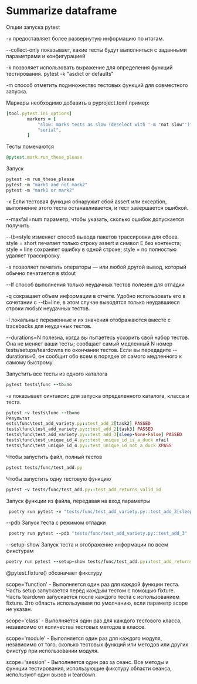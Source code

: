 # Summarize dataframe

Опции запуска pytest

-v предоставляет более развернутую информацию по итогам.

--collect-only показывает, какие тесты будут выполняться с заданными
параметрами и конфигурацией

-k позволяет использовать выражение для определения функций тестирования.
pytest -k "asdict or defaults"

-m способ отметить подмножество тестовых функций для
совместного запуска.

Маркеры необходимо добавить в pyproject.toml
пример:
```rb
[tool.pytest.ini_options]
        markers = [
            "slow: marks tests as slow (deselect with '-m "not slow"')",
            "serial",
        ]
```

Тесты помечаются 
```rb
@pytest.mark.run_these_please
```
Запуск
```rb
pytest -m run_these_please 
pytest -m "mark1 and not mark2"
pytest -m "mark1 or mark2"
```

-x Если тестовая функция обнаружит сбой assert или exception, выполнение этого теста
останавливается, и тест завершается ошибкой.

--maxfail=num параметр, чтобы указать, сколько ошибок допускается получить

--tb=style изменяет способ вывода пакетов трассировки для сбоев. 
style = short печатает только строку assert и символ E без контекста; 
style = line сохраняет ошибку в одной строке; 
style = no полностью удаляет трассировку.

-s позволяет печатать операторы — или любой другой вывод, который обычно
печатается в stdout

--lf способ выполнения только неудачных тестов
полезен для отладки

-q сокращает объем информации в
отчете. Удобно использовать его в сочетании с --tb=line, в этом случае
выводятся только неудавшиеся строки любых неудачных тестов.

-l локальные переменные и их значения
отображаются вместе с tracebacks для неудачных тестов.

--durations=N полезна, когда вы пытаетесь ускорить свой набор
тестов. Она не меняет ваши тесты; сообщает самый медленный N номер
tests/setups/teardowns по окончании тестов. Если вы передадите --durations=0, он
сообщит обо всем в порядке от самого медленного к самому быстрому.

Запустить все тесты из одного каталога
```rb
pytest tests\func --tb=no
```

-v показывает синтаксис для запуска определенного каталога, класса и теста.
```rb
pytest -v tests\func --tb=no
Результат
ests\func\test_add_variety.py::test_add_2[task2] PASSED
tests\func\test_add_variety.py::test_add_2[task3] PASSED
tests\func\test_add_variety.py::test_add_3[sleep-None-False] PASSED
tests\func\test_unique_id_4.py::test_unique_id_is_a_duck xfail
tests\func\test_unique_id_4.py::test_unique_id_not_a_duck XPASS
```

Чтобы запустить файл, полный тестов
```rb
pytest tests/func/test_add.py
```

Чтобы запустить одну тестовую функцию
```rb
pytest -v tests/func/test_add.py::test_add_returns_valid_id
```

Запуск функции из файла, передавая на вход параметры

```rb
 poetry run pytest -v "tests/func/test_add_variety.py::test_add_3[sleep-None-False]"
```

--pdb Запуск теста с режимом отладки    

```rb
 poetry run pytest --pdb "tests/func/test_add_variety.py::test_add_3"
```

--setup-show Запуск теста и отображение информации по всем фикстурам    

```rb
poetry run pytest --setup-show tests/func/test_add.py::test_add_returns_valid_id
```

@pytest.fixture() обозначает фикстуру

scope='function' - Выполняется один раз для каждой функции теста. Часть setup запускается перед каждым тестом с помощью fixture. Часть teardown
запускается после каждого теста с использованием fixture. Это область используемая по умолчанию, если параметр scope не указан.

scope='class' - Выполняется один раз для каждого тестового класса, независимо от количества тестовых методов в классе.

scope='module' - Выполняется один раз для каждого модуля, независимо от того, сколько тестовых функций или методов или других фикстур при
использовании модуля.

scope='session' - Выполняется один раз за сеанс. Все методы и функции тестирования, использующие фикстуру области сеанса, используют один вызов
и teardown.